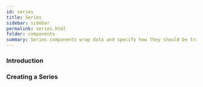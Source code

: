 ```yaml
---
id: series
title: Series
sidebar: sidebar
permalink: series.html
folder: components
summary: Series components wrap data and specify how they should be transformed
---
```


### Introduction

### Creating a Series